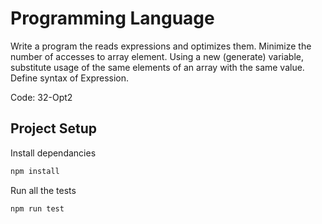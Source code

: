 # Programming Language

Write a program the reads expressions and optimizes them. Minimize the number of accesses to array element. Using a new (generate) variable, substitute usage of the same elements of an array with the same value. Define syntax of Expression.

Code: 32-Opt2

## Project Setup

Install dependancies

```bash
npm install
```

Run all the tests

```bash
npm run test
```